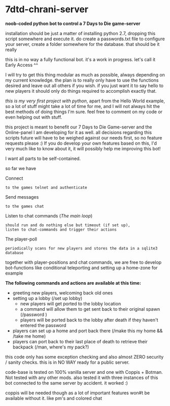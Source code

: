 # 7dtd-chrani-server

**noob-coded python bot to control a 7 Days to Die game-server**

installation should be just a matter of installing python 2.7, dropping this script somewhere and execute it. do create
a passwords.txt file to configure your server, create a folder somewhere for the database. that should be it really 

this is in no way a fully functional bot. it's a work in progress. let's call it Early Access ^^

I will try to get this thing modular as much as possible, always depending on my current knowledge. the plan is to
really only have to use the functions desired and leave out all others if you wish. if you just want it to say hello
to new players it should only do things required to accomplish exactly that.

*this is my very first project with python*, apart from the Hello World example, so a lot of stuff might take a lot of
time for me, and I will not always hit the best methods of doing things I'm sure. feel free to comment on my code or
even helping out with stuff.

this project is meant to benefit our 7 Days to Die Game-server and the Online-panel I am developing for it as well. all
decisions regarding this scripts future will have to be weighed against our needs first, so no feature requests
please :) If you do develop your own features based on this, I'd very much like to know about it, it will possibly help
me improving this bot!

I want all parts to be self-contained.

so far we have

Connect

    to the games telnet and authenticate

Send messages

    to the games chat

Listen to chat commands (*The main loop*)

    should run and do nothing else but timeout (if set up),
    listen to chat-commands and trigger their actions

The player-poll

    periodically scans for new players and stores the data in a sqlite3
    database 

together with player-positions and chat commands, we are free to develop bot-functions like conditional teleporting
and setting up a home-zone for example

**The following commands and actions are available at this time:**
* greeting new players, welcoming back old ones
* setting up a lobby (/set up lobby)
    * new players will get ported to the lobby location
    * a command will allow them to get sent back to their original spawn (/password <password>)
    * players will be ported back to the lobby after death if they haven't entered the password
* players can set up a home and port back there (/make this my home && /take me home)
* players can port back to their last place of death to retrieve their backpack (/man, where's my pack?)

this code only has some exception checking and also almost ZERO security / sanity checks. this is in NO WAY ready for
a public server.

code-base is tested on 100% vanilla server and one with Coppis + Botman. Not tested with any other mods.
also tested it with three instances of this bot connected to the same server by accident. it worked :) 

coppis will be needed though as a lot of important features won#t be available without it. like pm's and colored chat